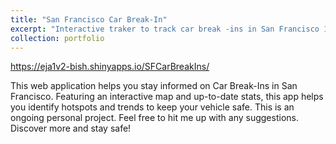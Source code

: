 ```yaml
---
title: "San Francisco Car Break-In"
excerpt: "Interactive traker to track car break -ins in San Francisco 1<br/><img src='/images/sf_car.png' height = '400 width='400'>"
collection: portfolio
---
```


https://eja1v2-bish.shinyapps.io/SFCarBreakIns/

This web application helps you stay informed on Car Break-Ins in San Francisco. Featuring an interactive map and up-to-date stats, this app helps you identify hotspots and trends to keep your vehicle safe. This is an ongoing personal project. Feel free to hit me up with any suggestions. <br/>
Discover more and stay safe!
